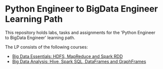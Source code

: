 # Python Engineer to BigData Engineer Learning Path

This repository holds labs, tasks and assignments for the 'Python Engineer to BigData Engineer' learning path.

The LP consists of the following courses:

* [Big Data Essentials: HDFS, MapReduce and Spark RDD](big-data-essentials/README.md)
* [Big Data Analysis: Hive, Spark SQL, DataFrames and GraphFrames](big-data-analysis/README.md)